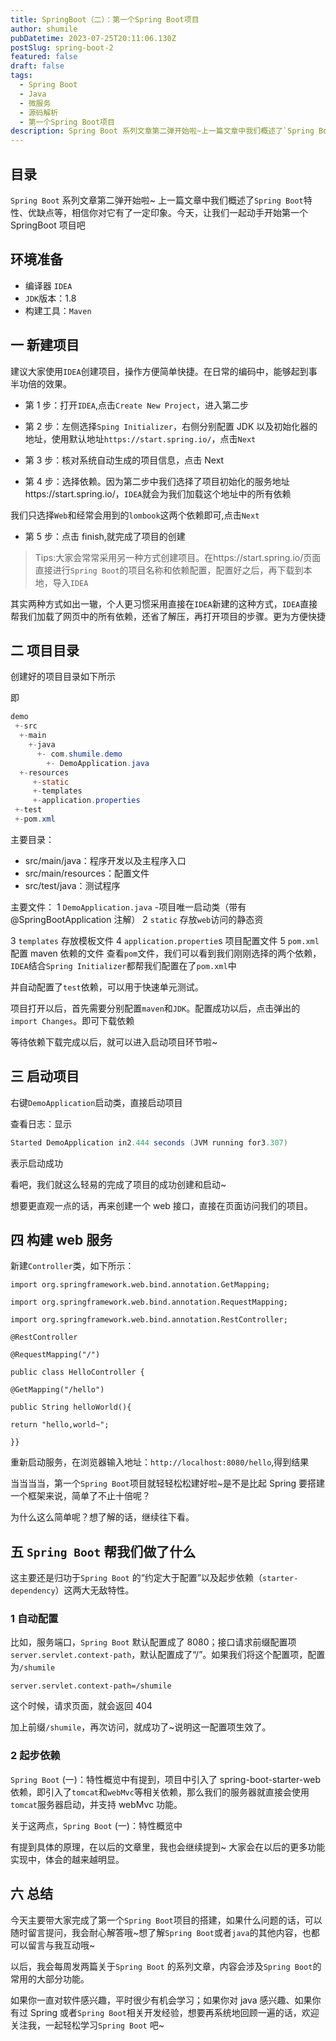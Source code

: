 ```yaml
---
title: SpringBoot（二）：第一个Spring Boot项目
author: shumile
pubDatetime: 2023-07-25T20:11:06.130Z
postSlug: spring-boot-2
featured: false
draft: false
tags:
  - Spring Boot
  - Java
  - 微服务
  - 源码解析
  - 第一个Spring Boot项目
description: Spring Boot 系列文章第二弹开始啦~上一篇文章中我们概述了`Spring Boot`特性、优缺点等，相信你对它有了一定印象。今天，让我们一起动手开始第一个SpringBoot项目吧
---
```


## 目录

`Spring Boot` 系列文章第二弹开始啦~
上一篇文章中我们概述了`Spring Boot`特性、优缺点等，相信你对它有了一定印象。今天，让我们一起动手开始第一个 SpringBoot 项目吧

## 环境准备

- 编译器 `IDEA`
- `JDK`版本：1.8
- 构建工具：`Maven`

## 一 新建项目

建议大家使用`IDEA`创建项目，操作方便简单快捷。在日常的编码中，能够起到事半功倍的效果。

- 第 1 步：打开`IDEA`,点击`Create New Project`，进入第二步

- 第 2 步：左侧选择`Sping Initializer`，右侧分别配置 JDK 以及初始化器的地址，使用默认地址`https://start.spring.io/`，点击`Next`

- 第 3 步：核对系统自动生成的项目信息，点击 Next

- 第 4 步：选择依赖。因为第二步中我们选择了项目初始化的服务地址https://start.spring.io/，``IDEA``就会为我们加载这个地址中的所有依赖

我们只选择`Web`和经常会用到的`lombook`这两个依赖即可,点击`Next`

- 第 5 步：点击 finish,就完成了项目的创建

> Tips:大家会常常采用另一种方式创建项目。在https://start.spring.io/页面直接进行`Spring Boot`的项目名称和依赖配置，配置好之后，再下载到本地，导入`IDEA`

其实两种方式如出一辙，个人更习惯采用直接在`IDEA`新建的这种方式，`IDEA`直接帮我们加载了网页中的所有依赖，还省了解压，再打开项目的步骤。更为方便快捷

## 二 项目目录

创建好的项目目录如下所示

即

```java
demo
 +-src
  +-main
    +-java
      +- com.shumile.demo
        +- DemoApplication.java
  +-resources
     +-static
     +-templates
     +-application.properties
 +-test
 +-pom.xml
```

主要目录：

- src/main/java：程序开发以及主程序入口
- src/main/resources：配置文件
- src/test/java：测试程序

主要文件：
1 `DemoApplication.java` -项目唯一启动类（带有@SpringBootApplication 注解）
2 `static` 存放`web`访问的静态资

3 `templates` 存放模板文件
4 `application.propertie`s 项目配置文件
5 `pom.xml` 配置 maven 依赖的文件
查看`pom`文件，我们可以看到我们刚刚选择的两个依赖，`IDEA`结合`Spring Initializer`都帮我们配置在了`pom.xml`中

并自动配置了`test`依赖，可以用于快速单元测试。

项目打开以后，首先需要分别配置`maven`和`JDK`。配置成功以后，点击弹出的`import Changes`。即可下载依赖

等待依赖下载完成以后，就可以进入启动项目环节啦~

## 三 启动项目

右键`DemoApplication`启动类，直接启动项目

查看日志：显示

```java
Started DemoApplication in2.444 seconds (JVM running for3.307)
```

表示启动成功

看吧，我们就这么轻易的完成了项目的成功创建和启动~

想要更直观一点的话，再来创建一个 web 接口，直接在页面访问我们的项目。

## 四 构建 web 服务

新建`Controller`类，如下所示：

```
import org.springframework.web.bind.annotation.GetMapping;

import org.springframework.web.bind.annotation.RequestMapping;

import org.springframework.web.bind.annotation.RestController;

@RestController

@RequestMapping("/")

public class HelloController {

@GetMapping("/hello")

public String helloWorld(){

return "hello,world~";

}}
```

重新启动服务，在浏览器输入地址：`http://localhost:8080/hello`,得到结果

当当当当，第一个`Spring Boot`项目就轻轻松松建好啦~是不是比起 Spring 要搭建一个框架来说，简单了不止十倍呢？

为什么这么简单呢？想了解的话，继续往下看。

## 五 `Spring Boot` 帮我们做了什么

这主要还是归功于`Spring Boot` 的“约定大于配置”以及起步依赖（`starter-dependency`）这两大无敌特性。

### 1 自动配置

比如，服务端口，`Spring Boot` 默认配置成了 8080；接口请求前缀配置项`server.servlet.context-path`，默认配置成了“/”。如果我们将这个配置项，配置为`/shumile`

```
server.servlet.context-path=/shumile
```

这个时候，请求页面，就会返回 404

加上前缀`/shumile`，再次访问，就成功了~说明这一配置项生效了。

### 2 起步依赖

`Spring Boot` (一)：特性概览中有提到，项目中引入了 spring-boot-starter-web 依赖，即引入了`tomcat`和`webMvc`等相关依赖，那么我们的服务器就直接会使用`tomcat`服务器启动，并支持 webMvc 功能。

关于这两点，`Spring Boot` (一)：特性概览中

有提到具体的原理，在以后的文章里，我也会继续提到~ 大家会在以后的更多功能实现中，体会的越来越明显。

## 六 总结

今天主要带大家完成了第一个`Spring Boot`项目的搭建，如果什么问题的话，可以随时留言提问，我会耐心解答哦~想了解`Spring Boot`或者`java`的其他内容，也都可以留言与我互动哦~

以后，我会每周发两篇关于`Spring Boot` 的系列文章，内容会涉及`Spring Boot`的常用的大部分功能。

如果你一直对软件感兴趣，平时很少有机会学习；如果你对 java 感兴趣、如果你有过 Spring 或者`Spring Boot`相关开发经验，想要再系统地回顾一遍的话，欢迎关注我，一起轻松学习`Spring Boot` 吧~
